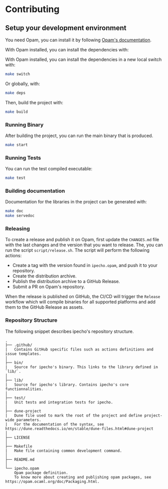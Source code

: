 # Contributing

## Setup your development environment

You need Opam, you can install it by following [Opam's documentation](https://opam.ocaml.org/doc/Install.html).

With Opam installed, you can install the dependencies with:

With Opam installed, you can install the dependencies in a new local switch with:

```bash
make switch
```

Or globally, with:

```bash
make deps
```

Then, build the project with:

```bash
make build
```

### Running Binary

After building the project, you can run the main binary that is produced.

```bash
make start
```

### Running Tests

You can run the test compiled executable:

```bash
make test
```

### Building documentation

Documentation for the libraries in the project can be generated with:

```bash
make doc
make servedoc
```

### Releasing

To create a release and publish it on Opam, first update the `CHANGES.md` file with the last changes and the version that you want to release.
The, you can run the script `script/release.sh`. The script will perform the following actions:

- Create a tag with the version found in `ipecho.opam`, and push it to your repository.
- Create the distribution archive.
- Publish the distribution archive to a GitHub Release.
- Submit a PR on Opam's repository.

When the release is published on GitHub, the CI/CD will trigger the `Release` workflow which will compile binaries for all supported platforms and add them to the GitHub Release as assets.

### Repository Structure

The following snippet describes ipecho's repository structure.

```text
.
├── .github/
|   Contains GitHub specific files such as actions definitions and issue templates.
│
├── bin/
|   Source for ipecho's binary. This links to the library defined in `lib/`.
│
├── lib/
|   Source for ipecho's library. Contains ipecho's core functionnalities.
│
├── test/
|   Unit tests and integration tests for ipecho.
│
├── dune-project
|   Dune file used to mark the root of the project and define project-wide parameters.
|   For the documentation of the syntax, see https://dune.readthedocs.io/en/stable/dune-files.html#dune-project
│
├── LICENSE
│
├── Makefile
|   Make file containing common development command.
│
├── README.md
│
└── ipecho.opam
    Opam package definition.
    To know more about creating and publishing opam packages, see https://opam.ocaml.org/doc/Packaging.html.
```

